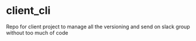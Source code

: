 # client_cli
Repo for client project to manage all the versioning and send on slack group without too much of code 
